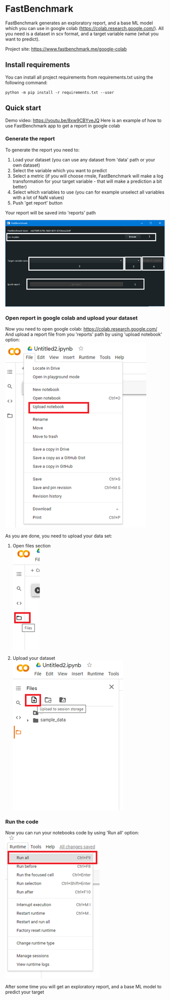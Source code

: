 # FastBenchmark
FastBenchmark generates an exploratory report, and a base ML model 
which you can use in google colab (https://colab.research.google.com/).
All you need is a dataset in scv format, and a target variable name
(what you want to predict).  

Project site: https://www.fastbenchmark.me/google-colab

## Install requirements
You can install all project requirements from requirements.txt
using the following command:

```
python -m pip install -r requirements.txt --user
```

## Quick start
Demo video: https://youtu.be/8xw9CBYveJQ
Here is an example of how to use FastBenchmark app to get a report in 
google colab

### Generate the report
To generate the report you need to:  

1. Load your dataset (you can use any dataset from 'data' path or your own dataset)
2. Select the variable which you want to predict
3. Select a metric (if you will choose rmsle, FastBenchmark will make a log transformation for your target variable - that will make a prediction a bit better)
4. Select which variables to use (you can for example unselect all variables with a lot of NaN values)
5. Push 'get report' button  

Your report will be saved into 'reports' path  

![app](images/app.png)
### Open report in google colab and upload your dataset
Now you need to open google colab: https://colab.research.google.com/  
And upload a report file from you 'reports' path by using 'upload notebook' 
option:  
![upload notebook](images/upload_notebook.png)  

As you are done, you need to upload your data set:  

1. Open files section  
![open files](images/files.png)
   
2. Upload your dataset  
![upload dataset](images/upload_file.png)

### Run the code
Now you can run your notebooks code by using 'Run all' option:  
![run code](images/run_code.png)  

After some time you will get an exploratory report, and a base ML model to predict your target  
